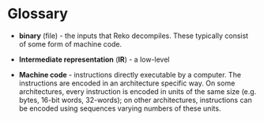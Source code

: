 Glossary
==

* **binary** (file) - the inputs that Reko decompiles. These typically consist of some form of machine
  code. 


* **Intermediate representation** (**IR**) - a low-level 

* **Machine code** - instructions directly executable by a computer. The 
  instructions are encoded in an architecture specific way. On some architectures,
  every instruction is encoded in units of the same size (e.g. bytes, 16-bit
  words, 32-words); on other architectures, instructions can be encoded using
  sequences varying numbers of these units.

